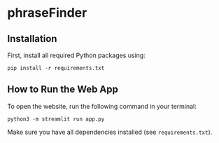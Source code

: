 # phraseFinder


## Installation

First, install all required Python packages using:

```
pip install -r requirements.txt
```

## How to Run the Web App

To open the website, run the following command in your terminal:

```
python3 -m streamlit run app.py
```

Make sure you have all dependencies installed (see `requirements.txt`).
